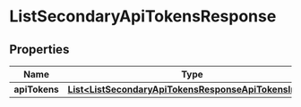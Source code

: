 

# ListSecondaryApiTokensResponse


## Properties

| Name | Type | Description | Notes |
|------------ | ------------- | ------------- | -------------|
|**apiTokens** | [**List&lt;ListSecondaryApiTokensResponseApiTokensInner&gt;**](ListSecondaryApiTokensResponseApiTokensInner.md) |  |  [optional] |



